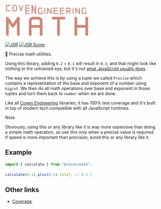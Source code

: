 <img alt="Coven Engineering Math logo" src="https://raw.githubusercontent.com/covenengineering/libraries/main/@coven/math/logo.svg" height="108" />

[![JSR](https://jsr.io/badges/@coven/math)](https://coven.to/math)
[![JSR Score](https://jsr.io/badges/@coven/math/score)](https://coven.to/math/score)

🧮 Precise math utilities.

Using this library, adding `0.2` + `0.1` will result in `0.3`, and that might
look like nothing to the untrained eye, but it's not
[what JavaScript usually does](https://0.30000000000000004.com/).

The way we achieve this is by using a tuple we called `Precise` which contains a
representation of the base and exponent of a number using `bigint`. We then do
all math operations over base and exponent in those tuples and turn them back to
`number` when we are done.

Like all [Coven Engineering](https://coven.engineering) libraries, it has 100%
test coverage and it's built in top of modern tech compatible with all
JavaScript runtimes.

> [!NOTE]
>
> Obviously, using this or any library like it is way more expensive than doing
> a simple math operation, so use this only when a precise value is required. If
> speed is more important than precision, avoid this or any library like it.

## Example

```typescript
import { calculate } from "@coven/math";

calculate(0.1).plus(0.2).total; // 0.3 🤯
```

## Other links

- [Coverage](https://coveralls.io/github/covenengineering/libraries).
